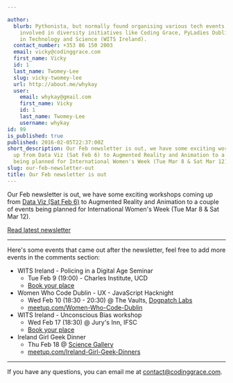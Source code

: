 ```yaml
---

author:
  blurb: Pythonista, but normally found organising various tech events, and now heavily
    involved in diversity initiatives like Coding Grace, PyLadies Dublin, and Women
    in Technology and Science (WITS Ireland).
  contact_number: +353 86 150 2003
  email: vicky@codinggrace.com
  first_name: Vicky
  id: 1
  last_name: Twomey-Lee
  slug: vicky-twomey-lee
  url: http://about.me/whykay
  user:
    email: whykay@gmail.com
    first_name: Vicky
    id: 1
    last_name: Twomey-Lee
    username: whykay
id: 99
is_published: true
published: 2016-02-05T22:37:00Z
short_description: Our Feb newsletter is out, we have some exciting workshops coming
  up from Data Viz (Sat Feb 6) to Augmented Reality and Animation to a couple of events
  being planned for International Women's Week (Tue Mar 8 & Sat Mar 12).
slug: our-feb-newsletter-out
title: Our Feb newsletter is out
---
```


Our Feb newsletter is out, we have some exciting workshops coming up from [Data Viz (Sat Feb 6)](http://www.codinggrace.com/events/data-visualisation-python/61/) to Augmented Reality and Animation to a couple of events being planned for International Women's Week (Tue Mar 8 & Sat Mar 12).

<a href="http://eepurl.com/bOOiC5" class="btn btn-primary" role="button">Read latest newsletter</a>

<hr>

Here's some events that came out after the newsletter, feel free to add more events in the comments section:

* WITS Ireland - Policing in a Digital Age Seminar
	- Tue Feb 9 (19:00) - Charles Institute, UCD
	- [Book your place](http://witsireland.com/events/?event_id=19)
* Women Who Code Dublin - UX - JavaScript Hacknight
	- Wed Feb 10 (18:30 - 20:30) @ The Vaults, [Dogpatch Labs](http://dogpatchlabs.com)
	- [meetup.com/Women-Who-Code-Dublin](http://meetup.com/Women-Who-Code-Dublin)
* WITS Ireland - Unconscious Bias workshop
	- Wed Feb 17 (18:30) @ Jury's Inn, IFSC
	- [Book your place](http://witsireland.com/events/?event_id=18)
* Ireland Girl Geek Dinner 
	- Thu Feb 18 @ [Science Gallery](http://sciencegallery.com)
	- [meetup.com/Ireland-Girl-Geek-Dinners](http://meetup.com/Ireland-Girl-Geek-Dinners)

<hr>

If you have any questions, you can email me at <a href="mailto:contact@codinggrace.com">contact@codinggrace.com</a>.